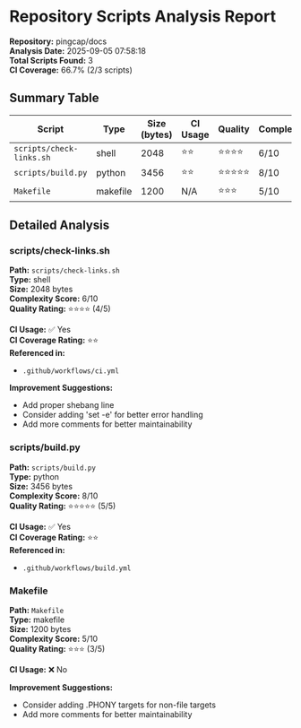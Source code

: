 # Repository Scripts Analysis Report

**Repository:** pingcap/docs  
**Analysis Date:** 2025-09-05 07:58:18  
**Total Scripts Found:** 3  
**CI Coverage:** 66.7% (2/3 scripts)

## Summary Table

| Script | Type | Size (bytes) | CI Usage | Quality | Complexity |
|--------|------|--------------|----------|---------|------------|
| `scripts/check-links.sh` | shell | 2048 | ⭐⭐ | ⭐⭐⭐⭐ | 6/10 |
| `scripts/build.py` | python | 3456 | ⭐⭐ | ⭐⭐⭐⭐⭐ | 8/10 |
| `Makefile` | makefile | 1200 | N/A | ⭐⭐⭐ | 5/10 |


## Detailed Analysis


### scripts/check-links.sh

**Path:** `scripts/check-links.sh`  
**Type:** shell  
**Size:** 2048 bytes  
**Complexity Score:** 6/10  
**Quality Rating:** ⭐⭐⭐⭐ (4/5)

**CI Usage:** ✅ Yes  
**CI Coverage Rating:** ⭐⭐  
**Referenced in:**
- `.github/workflows/ci.yml`

**Improvement Suggestions:**
- Add proper shebang line
- Consider adding 'set -e' for better error handling
- Add more comments for better maintainability

### scripts/build.py

**Path:** `scripts/build.py`  
**Type:** python  
**Size:** 3456 bytes  
**Complexity Score:** 8/10  
**Quality Rating:** ⭐⭐⭐⭐⭐ (5/5)

**CI Usage:** ✅ Yes  
**CI Coverage Rating:** ⭐⭐  
**Referenced in:**
- `.github/workflows/build.yml`

### Makefile

**Path:** `Makefile`  
**Type:** makefile  
**Size:** 1200 bytes  
**Complexity Score:** 5/10  
**Quality Rating:** ⭐⭐⭐ (3/5)

**CI Usage:** ❌ No

**Improvement Suggestions:**
- Consider adding .PHONY targets for non-file targets
- Add more comments for better maintainability
